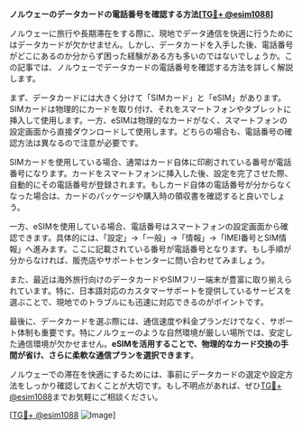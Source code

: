 **ノルウェーのデータカードの電話番号を確認する方法[[TG💪+ @esim1088](https://t.me/s/esim1088)]**

ノルウェーに旅行や長期滞在をする際に、現地でデータ通信を快適に行うためにはデータカードが欠かせません。しかし、データカードを入手した後、電話番号がどこにあるのか分からず困った経験がある方も多いのではないでしょうか。この記事では、ノルウェーでデータカードの電話番号を確認する方法を詳しく解説します。

まず、データカードには大きく分けて「SIMカード」と「eSIM」があります。SIMカードは物理的にカードを取り付け、それをスマートフォンやタブレットに挿入して使用します。一方、eSIMは物理的なカードがなく、スマートフォンの設定画面から直接ダウンロードして使用します。どちらの場合も、電話番号の確認方法は異なるので注意が必要です。

SIMカードを使用している場合、通常はカード自体に印刷されている番号が電話番号になります。カードをスマートフォンに挿入した後、設定を完了させた際、自動的にその電話番号が登録されます。もしカード自体の電話番号が分からなくなった場合は、カードのパッケージや購入時の領収書を確認すると良いでしょう。

一方、eSIMを使用している場合、電話番号はスマートフォンの設定画面から確認できます。具体的には、「設定」→「一般」→「情報」→「IMEI番号とSIM情報」へ進みます。ここに記載されている番号が電話番号となります。もし手順が分からなければ、販売店やサポートセンターに問い合わせてみましょう。

また、最近は海外旅行向けのデータカードやSIMフリー端末が豊富に取り揃えられています。特に、日本語対応のカスタマーサポートを提供しているサービスを選ぶことで、現地でのトラブルにも迅速に対応できるのがポイントです。

最後に、データカードを選ぶ際には、通信速度や料金プランだけでなく、サポート体制も重要です。特にノルウェーのような自然環境が厳しい場所では、安定した通信環境が欠かせません。**eSIMを活用することで、物理的なカード交換の手間が省け、さらに柔軟な通信プランを選択できます**。

ノルウェーでの滞在を快適にするためには、事前にデータカードの選定や設定方法をしっかり確認しておくことが大切です。もし不明点があれば、ぜひ[TG💪+ @esim1088](https://t.me/s/esim1088)までお気軽にご相談ください。

[[TG💪+ @esim1088](https://t.me/s/esim1088) ![Image](https://i.postimg.cc/Y0z9fWf4/image.png)]